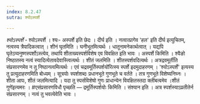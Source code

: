 ```yaml
---
index: 8.2.47
sutra: श्योऽस्पर्शे

---
```

_श्योऽस्पर्शे_ - श्योऽस्पर्शे । श्यः- अस्पर्शे इति छेदः । दीर्घ इति । नत्वात्प्रागेव 'हल' इति दीर्घ इत्युचितम्, नत्वस्य त्रैपादिकत्वात् । शीनं घृतमिति । घनीभूतमित्यर्थः । धातूनामनेकार्थत्वात् । यद्यपि घृतेऽप्यनुष्णस्पर्शोऽस्त्येव, तथापि शीताख्यस्पर्शविशेष एव विवक्षित इति भावः । अस्पर्शे किमिति । श्यैङो निष्ठातस्य नत्वं स्यादित्येतावदेवास्त्वित्यर्थः । शीतं जलमिति । शीतस्पर्शवदित्यर्थः । अत्रद्रवमूर्ती॑ति संप्रसारणमेव न तु निष्ठानत्वमित्यर्थः । एवं चद्रवमूर्तिस्पर्शयो॑रित्स्य स्पर्शे इदमुदाहरणम् । 'श्योऽस्पर्शे' इत्यस्य तु प्रत्युदाहरणमिति बोध्यम् । सूत्रयोः स्पर्शशब्दः प्रधानभूते गुणभूते च वर्तते । तत्र गुणभूते विशेष्यनिघ्नः । शीता आपः, शीतं जलमित्यादि । यदा तु स्पर्सविशेषो गुणः प्राधान्येन विवक्षितस्तदा क्लीबत्वमेव ।शीतं गुणे॑इत्यमरः । #एसंप्रसारणविधौ पृच्छति —  द्रमूर्तिस्पर्शयोः किमिति । संश्यान इति । अत्र स्पर्शस्याऽप्रतीतेर्न संप्रसारणम् । नत्वं तु भवत्येवेति भावः ।